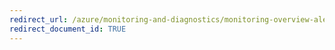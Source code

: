 ```yaml
---
redirect_url: /azure/monitoring-and-diagnostics/monitoring-overview-alerts
redirect_document_id: TRUE 
---
```



